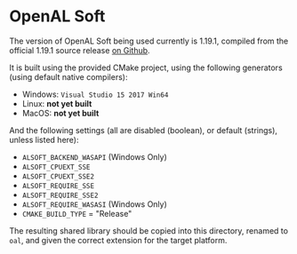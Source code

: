 # OpenAL Soft

The version of OpenAL Soft being used currently is 1.19.1, compiled from the official 1.19.1 source release [on Github](https://github.com/kcat/openal-soft/releases/tag/openal-soft-1.19.1).

It is built using the provided CMake project, using the following generators (using default native compilers):

* Windows: `Visual Studio 15 2017 Win64`
* Linux: **not yet built**
* MacOS: **not yet built**

And the following settings (all are disabled (boolean), or default (strings), unless listed here):

* `ALSOFT_BACKEND_WASAPI` (Windows Only)
* `ALSOFT_CPUEXT_SSE`
* `ALSOFT_CPUEXT_SSE2`
* `ALSOFT_REQUIRE_SSE`
* `ALSOFT_REQUIRE_SSE2`
* `ALSOFT_REQUIRE_WASASI` (Windows Only)
* `CMAKE_BUILD_TYPE` = "Release"

The resulting shared library should be copied into this directory, renamed to `oal`, and given the correct extension for the target platform.